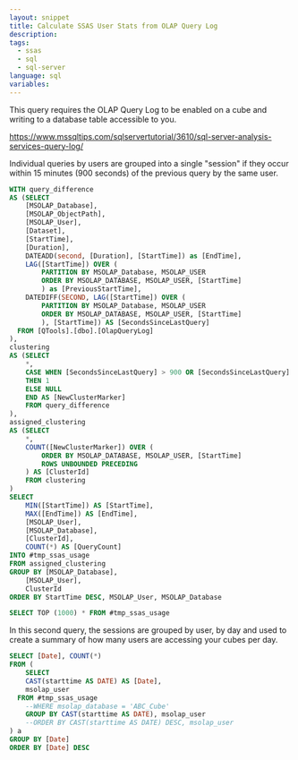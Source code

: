 ```yaml
---
layout: snippet
title: Calculate SSAS User Stats from OLAP Query Log
description: 
tags:
  - ssas
  - sql
  - sql-server
language: sql
variables:
---
```


This query requires the OLAP Query Log to be enabled on a cube and writing to
a database table accessible to you.

<https://www.mssqltips.com/sqlservertutorial/3610/sql-server-analysis-services-query-log/>

Individual queries by users are grouped into a single "session" if they occur
within 15 minutes (900 seconds) of the previous query by the same user.

```sql
WITH query_difference
AS (SELECT
	[MSOLAP_Database],
    [MSOLAP_ObjectPath],
    [MSOLAP_User],
    [Dataset],
    [StartTime],
    [Duration],
	DATEADD(second, [Duration], [StartTime]) as [EndTime],
	LAG([StartTime]) OVER (
		PARTITION BY MSOLAP_Database, MSOLAP_USER
		ORDER BY MSOLAP_DATABASE, MSOLAP_USER, [StartTime]
		) as [PreviousStartTime],
	DATEDIFF(SECOND, LAG([StartTime]) OVER (
		PARTITION BY MSOLAP_Database, MSOLAP_USER
		ORDER BY MSOLAP_DATABASE, MSOLAP_USER, [StartTime]
		), [StartTime]) AS [SecondsSinceLastQuery]
  FROM [QTools].[dbo].[OlapQueryLog]
),
clustering
AS (SELECT
	*,
	CASE WHEN [SecondsSinceLastQuery] > 900 OR [SecondsSinceLastQuery] IS NULL
	THEN 1
	ELSE NULL
	END AS [NewClusterMarker]
	FROM query_difference
),
assigned_clustering
AS (SELECT
	*,
	COUNT([NewClusterMarker]) OVER (
		ORDER BY MSOLAP_DATABASE, MSOLAP_USER, [StartTime]
		ROWS UNBOUNDED PRECEDING
	) AS [ClusterId]
	FROM clustering
)
SELECT
	MIN([StartTime]) AS [StartTime],
	MAX([EndTime]) AS [EndTime],
	[MSOLAP_User],
	[MSOLAP_Database],
	[ClusterId],
	COUNT(*) AS [QueryCount]
INTO #tmp_ssas_usage
FROM assigned_clustering
GROUP BY [MSOLAP_Database],
	[MSOLAP_User],
	ClusterId
ORDER BY StartTime DESC, MSOLAP_User, MSOLAP_Database

SELECT TOP (1000) * FROM #tmp_ssas_usage
```

In this second query, the sessions are grouped by user, by day and used to
create a summary of how many users are accessing your cubes per day.

```sql
SELECT [Date], COUNT(*)
FROM (
	SELECT
    CAST(starttime AS DATE) AS [Date],
    msolap_user
  FROM #tmp_ssas_usage
	--WHERE msolap_database = 'ABC_Cube'
	GROUP BY CAST(starttime AS DATE), msolap_user
	--ORDER BY CAST(starttime AS DATE) DESC, msolap_user
) a
GROUP BY [Date]
ORDER BY [Date] DESC
```